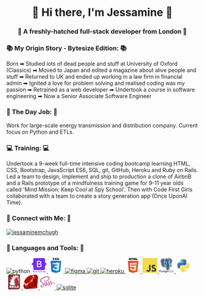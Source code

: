 <h1 align="center">👋 Hi there, I'm Jessamine 👋</h1>
<h3 align="center">🐣 A freshly-hatched full-stack developer from London 🐣</h3>

<h3 align="left">📚 My Origin Story - Bytesize Edition: 📚</h3>
<p align="left">
Born ➡ Studied lots of dead people and stuff at University of Oxford (Classics) ➡ Moved to Japan and edited a magazine about alive people and stuff ➡ Returned to UK and ended up working in a law firm in financial admin ➡ Ignited a love for problem solving and realised coding was my passion ➡ Retrained as a web developer ➡ Undertook a course in software engineering  ➡ Now a Senior Associate Software Engineer
</p>

<h3 align="left">💼 The Day Job: 💼</h3>
<p align="left">
Work for large-scale energy transmission and distribution company. Current focus on Python and ETLs.
</p>

<h3 align="left">💻 Training: 💻</h3>
<p align="left">
Undertook a 9-week full-time intensive coding bootcamp learning HTML, CSS, Bootstrap, JavaScript ES6, SQL, git, GitHub, Heroku and Ruby on Rails. Led a team to design, implement and ship to production a clone of AirbnB and a Rails prototype of a mindfulness training game for 9-11 year olds called 'Mind Mission: Keep Cool at Spy School'. 
Then with Code First Girls collaborated with a team to create a story generation app (Once UponAI Time).
</p>

<h3 align="left">🔗 Connect with Me: 🔗</h3>
<p align="left">
<a href="https://linkedin.com/in/jessaminemchugh" target="blank"><img align="center" src="https://raw.githubusercontent.com/rahuldkjain/github-profile-readme-generator/master/src/images/icons/Social/linked-in-alt.svg" alt="jessaminemchugh" height="30" width="40" /></a>
</p>

<h3 align="left">🔧 Languages and Tools: 🔧</h3>
<p align="left"> <img src="https://www.vectorlogo.zone/logos/python/python-ar21.svg" alt="python" width="40" height="40"/> </a> <a href="https://git-scm.com/" target="_blank" rel="noreferrer"> <a href="https://getbootstrap.com" target="_blank" rel="noreferrer"> <img src="https://raw.githubusercontent.com/devicons/devicon/master/icons/bootstrap/bootstrap-plain-wordmark.svg" alt="bootstrap" width="40" height="40"/> </a> <a href="https://www.w3schools.com/css/" target="_blank" rel="noreferrer"> <img src="https://raw.githubusercontent.com/devicons/devicon/master/icons/css3/css3-original-wordmark.svg" alt="css3" width="40" height="40"/> </a> <a href="https://www.figma.com/" target="_blank" rel="noreferrer"> <img src="https://www.vectorlogo.zone/logos/figma/figma-icon.svg" alt="figma" width="40" height="40"/> </a> <a href="https://git-scm.com/" target="_blank" rel="noreferrer"> <img src="https://www.vectorlogo.zone/logos/git-scm/git-scm-icon.svg" alt="git" width="40" height="40"/> </a> <a href="https://heroku.com" target="_blank" rel="noreferrer"> <img src="https://www.vectorlogo.zone/logos/heroku/heroku-icon.svg" alt="heroku" width="40" height="40"/> </a> <a href="https://www.w3.org/html/" target="_blank" rel="noreferrer"> <img src="https://raw.githubusercontent.com/devicons/devicon/master/icons/html5/html5-original-wordmark.svg" alt="html5" width="40" height="40"/> </a> <a href="https://developer.mozilla.org/en-US/docs/Web/JavaScript" target="_blank" rel="noreferrer"> <img src="https://raw.githubusercontent.com/devicons/devicon/master/icons/javascript/javascript-original.svg" alt="javascript" width="40" height="40"/> </a> <a href="https://www.postgresql.org" target="_blank" rel="noreferrer"> <img src="https://raw.githubusercontent.com/devicons/devicon/master/icons/postgresql/postgresql-original-wordmark.svg" alt="postgresql" width="40" height="40"/> </a> <a href="https://www.python.org" target="_blank" rel="noreferrer"> <img src="https://raw.githubusercontent.com/devicons/devicon/master/icons/python/python-original.svg" alt="python" width="40" height="40"/> </a> <a href="https://rubyonrails.org" target="_blank" rel="noreferrer"> <img src="https://raw.githubusercontent.com/devicons/devicon/master/icons/rails/rails-original-wordmark.svg" alt="rails" width="40" height="40"/> </a> <a href="https://www.ruby-lang.org/en/" target="_blank" rel="noreferrer"> <img src="https://raw.githubusercontent.com/devicons/devicon/master/icons/ruby/ruby-original.svg" alt="ruby" width="40" height="40"/> </a> <a href="https://sass-lang.com" target="_blank" rel="noreferrer"> <img src="https://raw.githubusercontent.com/devicons/devicon/master/icons/sass/sass-original.svg" alt="sass" width="40" height="40"/> </a> <a href="https://www.sqlite.org/" target="_blank" rel="noreferrer"> <img src="https://www.vectorlogo.zone/logos/sqlite/sqlite-icon.svg" alt="sqlite" width="40" height="40"/> </a> </p>
